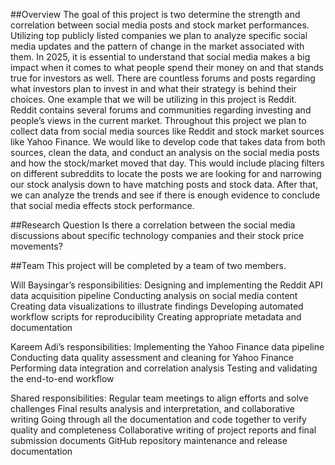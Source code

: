 ##Overview
The goal of this project is two determine the strength and correlation between social media posts and stock market performances. Utilizing top publicly listed companies we plan to analyze specific social media updates and the pattern of change in the market associated with them. In 2025, it is essential to understand that social media makes a big impact when it comes to what people spend their money on and that stands true for investors as well. There are countless forums and posts regarding what investors plan to invest in and what their strategy is behind their choices. One example that we will be utilizing in this project is Reddit. Reddit contains several forums and communities regarding investing and people’s views in the current market.
Throughout this project we plan to collect data from social media sources like Reddit and stock market sources like Yahoo Finance. We would like to develop code that takes data from both sources, clean the data, and conduct an analysis on the social media posts and how the stock/market moved that day. This would include placing filters on different subreddits to locate the posts we are looking for and narrowing our stock analysis down to have matching posts and stock data. After that, we can analyze the trends and see if there is enough evidence to conclude that social media effects stock performance.

##Research Question
Is there a correlation between the social media discussions about specific technology companies and their stock price movements?

##Team
This project will be completed by a team of two members.

Will Baysingar’s responsibilities:
Designing and implementing the Reddit API data acquisition pipeline
Conducting analysis on social media content
Creating data visualizations to illustrate findings
Developing automated workflow scripts for reproducibility
Creating appropriate metadata and documentation

Kareem Adi’s responsibilities:
Implementing the Yahoo Finance data pipeline
Conducting data quality assessment and cleaning for Yahoo Finance
Performing data integration and correlation analysis
Testing and validating the end-to-end workflow

Shared responsibilities:
Regular team meetings to align efforts and solve challenges
Final results analysis and interpretation, and collaborative writing
Going through all the documentation and code together to verify quality and completeness
Collaborative writing of project reports and final submission documents
GitHub repository maintenance and release documentation
